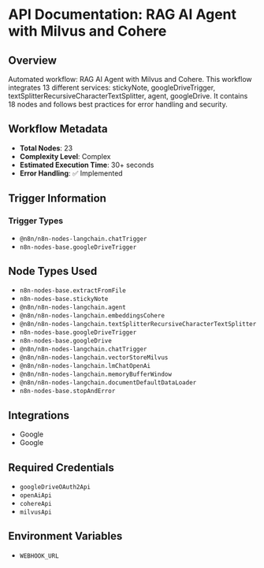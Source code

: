 # API Documentation: RAG AI Agent with Milvus and Cohere

## Overview
Automated workflow: RAG AI Agent with Milvus and Cohere. This workflow integrates 13 different services: stickyNote, googleDriveTrigger, textSplitterRecursiveCharacterTextSplitter, agent, googleDrive. It contains 18 nodes and follows best practices for error handling and security.

## Workflow Metadata
- **Total Nodes**: 23
- **Complexity Level**: Complex
- **Estimated Execution Time**: 30+ seconds
- **Error Handling**: ✅ Implemented

## Trigger Information
### Trigger Types
- `@n8n/n8n-nodes-langchain.chatTrigger`
- `n8n-nodes-base.googleDriveTrigger`

## Node Types Used
- `n8n-nodes-base.extractFromFile`
- `n8n-nodes-base.stickyNote`
- `@n8n/n8n-nodes-langchain.agent`
- `@n8n/n8n-nodes-langchain.embeddingsCohere`
- `@n8n/n8n-nodes-langchain.textSplitterRecursiveCharacterTextSplitter`
- `n8n-nodes-base.googleDriveTrigger`
- `n8n-nodes-base.googleDrive`
- `@n8n/n8n-nodes-langchain.chatTrigger`
- `@n8n/n8n-nodes-langchain.vectorStoreMilvus`
- `@n8n/n8n-nodes-langchain.lmChatOpenAi`
- `@n8n/n8n-nodes-langchain.memoryBufferWindow`
- `@n8n/n8n-nodes-langchain.documentDefaultDataLoader`
- `n8n-nodes-base.stopAndError`

## Integrations
- Google
- Google

## Required Credentials
- `googleDriveOAuth2Api`
- `openAiApi`
- `cohereApi`
- `milvusApi`

## Environment Variables
- `WEBHOOK_URL`
